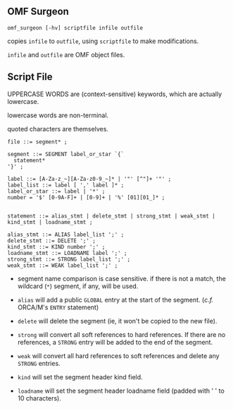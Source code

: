 OMF Surgeon
-----------

```
omf_surgeon [-hv] scriptfile infile outfile
```

copies `infile` to `outfile`, using `scriptfile` to make modifications.

`infile` and `outfile` are OMF object files.

Script File
-----------

UPPERCASE WORDS are (context-sensitive) keywords, which are actually lowercase.

lowercase words are non-terminal.

quoted characters are themselves.

```
file ::= segment* ; 

segment ::= SEGMENT label_or_star `{`
  statement* 
'}' ;

label ::= [A-Za-z_~][A-Za-z0-9_~]* | '"' [^"]+ '"' ;
label_list ::= label [ ',' label ]* ;
label_or_star ::= label | '*' ;
number = '$' [0-9A-F]+ | [0-9]+ | '%' [01][01_]* ;


statement ::= alias_stmt | delete_stmt | strong_stmt | weak_stmt | kind_stmt | loadname_stmt ;

alias_stmt ::= ALIAS label_list ';' ;
delete_stmt ::= DELETE ';' ;
kind_stmt ::= KIND number ';' ;
loadname_stmt ::= LOADNAME label ';' ;
strong_stmt ::= STRONG label_list ';' ;
weak_stmt ::= WEAK label_list ';' ;

```

* segment name comparison is case sensitive.  if there is not a match, the wildcard (`*`) segment, if any, will be used.

* `alias` will add a public `GLOBAL` entry at the start of the segment. (*c.f.* ORCA/M's `ENTRY` statement)

* `delete` will delete the segment (ie, it won't be copied to the new file).

* `strong` will convert all soft references to hard references.  If there are no references, a `STRONG` entry will be added to the end of the segment.

* `weak` will convert all hard references to soft references and delete any `STRONG` entries.

* `kind` will set the segment header kind field.

* `loadname` will set the segment header loadname field (padded with ' ' to 10 characters).

